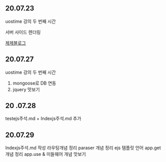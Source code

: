 ## 20.07.23
uostime 강의 두 번째 시간 

서버 사이드 렌더링 

[제제블로그](https://blog.naver.com/thwjd2717/222039697079)

## 20.07.27
uostime 강의 두 번째 시간

1. mongoose로 DB 연동
2. jquery 맛보기

## 20 .07.28

testejs주석.md + Indexjs주석.md 추가

## 20.07.29
Indexjs주석.md 작성 
라우팅개념 정리
paraser 개념 정리
ejs 템플릿 언어
app.get 개념 정리
app.use & 미들웨어 개념 맛보기
